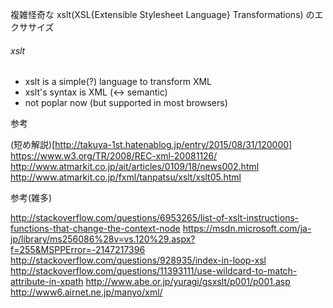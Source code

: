 複雑怪奇な xslt(XSL{Extensible Stylesheet Language} Transformations) のエクササイズ

###### xslt

- xslt is a simple(?) language to transform XML
- xslt's syntax is XML (<-> semantic)
- not poplar now (but supported in most browsers)

参考

(短め解説)[http://takuya-1st.hatenablog.jp/entry/2015/08/31/120000]
https://www.w3.org/TR/2008/REC-xml-20081126/
http://www.atmarkit.co.jp/ait/articles/0109/18/news002.html
http://www.atmarkit.co.jp/fxml/tanpatsu/xslt/xslt05.html


参考(雑多)

http://stackoverflow.com/questions/6953265/list-of-xslt-instructions-functions-that-change-the-context-node
https://msdn.microsoft.com/ja-jp/library/ms256086%28v=vs.120%29.aspx?f=255&MSPPError=-2147217396
http://stackoverflow.com/questions/928935/index-in-loop-xsl
http://stackoverflow.com/questions/11393111/use-wildcard-to-match-attribute-in-xpath
http://www.abe.or.jp/yuragi/gsxslt/p001/p001.asp
http://www6.airnet.ne.jp/manyo/xml/
